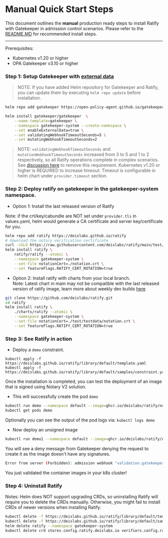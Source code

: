 
# Manual Quick Start Steps

This document outlines the **manual** production ready steps to install Ratify with Gatekeeper in admission control scenarios. Please refer to the [README.MD](../quick-start.mdx) for recommended install steps.

<hr>

Prerequisites:
- Kubernetes v1.20 or higher
- OPA Gatekeeper v3.10 or higher  

### Step 1: Setup Gatekeeper with [external data](https://open-policy-agent.github.io/gatekeeper/website/docs/externaldata)

> NOTE: If you have added Helm repository for Gatekeeper and Ratify, you can update them by executing `helm repo update` before installation.

```bash
helm repo add gatekeeper https://open-policy-agent.github.io/gatekeeper/charts

helm install gatekeeper/gatekeeper  \
    --name-template=gatekeeper \
    --namespace gatekeeper-system --create-namespace \
    --set enableExternalData=true \
    --set validatingWebhookTimeoutSeconds=5 \
    --set mutatingWebhookTimeoutSeconds=2
```

> NOTE: `validatingWebhookTimeoutSeconds` and `mutationWebhookTimeoutSeconds` increased from 3 to 5 and 1 to 2 respectively, so all Ratify operations complete in complex scenarios. See [discussion here](https://github.com/deislabs/ratify/issues/269) to remove this requirement. Kubernetes v1.20 or higher is REQUIRED to increase timeout. Timeout is configurable in helm chart under `provider.timeout` section.   

### Step 2: Deploy ratify on gatekeeper in the gatekeeper-system namespace.

- Option 1: Install the last released version of Ratify

Note: if the crt/key/cabundle are NOT set under `provider.tls` in values.yaml, helm would generate a CA certificate and server key/certificate for you.

```bash
helm repo add ratify https://deislabs.github.io/ratify
# download the notary verification certificate
curl -sSLO https://raw.githubusercontent.com/deislabs/ratify/main/test/testdata/notation.crt
helm install ratify \
    ratify/ratify --atomic \
    --namespace gatekeeper-system \
    --set-file notationCert=./notation.crt \
    --set featureFlags.RATIFY_CERT_ROTATION=true
```

- Option 2: Install ratify with charts from your local branch.  
Note: Latest chart in main may not be compatible with the last released version of ratify image, learn more about weekly dev builds [here](https://github.com/deislabs/ratify/blob/main/RELEASES.md#weekly-dev-release) 
```bash
git clone https://github.com/deislabs/ratify.git
cd ratify
helm install ratify \
    ./charts/ratify --atomic \
    --namespace gatekeeper-system \
    --set-file notationCert=./test/testdata/notation.crt \
    --set featureFlags.RATIFY_CERT_ROTATION=true
```

### Step 3: See Ratify in action

- Deploy a `demo` constraint.
```
kubectl apply -f https://deislabs.github.io/ratify/library/default/template.yaml
kubectl apply -f https://deislabs.github.io/ratify/library/default/samples/constraint.yaml
```

Once the installation is completed, you can test the deployment of an image that is signed using Notary V2 solution.

- This will successfully create the pod `demo`

```bash
kubectl run demo --namespace default --image=ghcr.io/deislabs/ratify/notary-image:signed
kubectl get pods demo
```

Optionally you can see the output of the pod logs via: `kubectl logs demo`

- Now deploy an unsigned image

```bash
kubectl run demo1 --namespace default --image=ghcr.io/deislabs/ratify/notary-image:unsigned
```

You will see a deny message from Gatekeeper denying the request to create it as the image doesn't have any signatures.

```bash
Error from server (Forbidden): admission webhook "validation.gatekeeper.sh" denied the request: [ratify-constraint] Subject failed verification: wabbitnetworks.azurecr.io/test/net-monitor:unsigned
```

You just validated the container images in your k8s cluster!

### Step 4: Uninstall Ratify
Notes: Helm does NOT support upgrading CRDs, so uninstalling Ratify will require you to delete the CRDs manually. Otherwise, you might fail to install CRDs of newer versions when installing Ratify.
```bash
kubectl delete -f https://deislabs.github.io/ratify/library/default/template.yaml
kubectl delete -f https://deislabs.github.io/ratify/library/default/samples/constraint.yaml
helm delete ratify --namespace gatekeeper-system
kubectl delete crd stores.config.ratify.deislabs.io verifiers.config.ratify.deislabs.io certificatestores.config.ratify.deislabs.io policies.config.ratify.deislabs.io
```